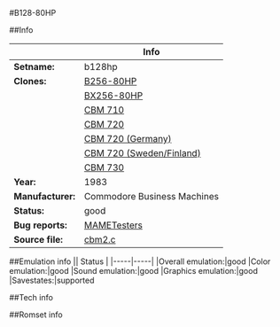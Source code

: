 #B128-80HP

##Info

||Info|
|-----|-----|
|**Setname:**|b128hp
|**Clones:**|[B256-80HP](b256hp.md)
||[BX256-80HP](bx256hp.md)
||[CBM 710](cbm710.md)
||[CBM 720](cbm720.md)
||[CBM 720 (Germany)](cbm720_de.md)
||[CBM 720 (Sweden/Finland)](cbm720_se.md)
||[CBM 730](cbm730.md)
|**Year:**|1983
|**Manufacturer:**|Commodore Business Machines
|**Status:**|good
|**Bug reports:**|[MAMETesters](http://mametesters.org/view_all_set.php?type=1&temporary=y&search=cbm2.c)
|**Source file:**|[cbm2.c](https://github.com/mamedev/mame/blob/master/src/mess/drivers/cbm2.c)

##Emulation info
|| Status |
|-----|-----|
|Overall emulation:|good
|Color emulation:|good
|Sound emulation:|good
|Graphics emulation:|good
|Savestates:|supported

##Tech info

##Romset info

<!--- START OF EDITED COMMENT DO NOT TOUCH TEXT ABOVE-->
